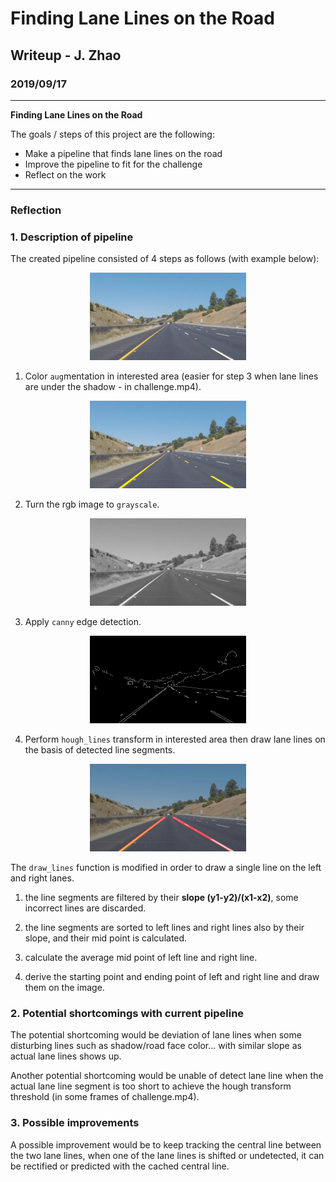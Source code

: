 # **Finding Lane Lines on the Road** 

## Writeup - J. Zhao

### 2019/09/17

---

**Finding Lane Lines on the Road**

The goals / steps of this project are the following:
* Make a pipeline that finds lane lines on the road
* Improve the pipeline to fit for the challenge
* Reflect on the work

---

### Reflection

### 1. Description of pipeline

The created pipeline consisted of 4 steps as follows (with example below):

<p align="center">
	<img src="./writeup_images/whiteCarLaneSwitch.jpg" alt="Sample" width="250" height="140">
	</p>
</p>

1. Color `aug`mentation in interested area (easier for step 3 when lane lines are under the shadow - in challenge.mp4).

<p align="center">
	<img src="./writeup_images/aug.jpg" alt="Sample" width="250" height="140">
	</p>
</p>

2. Turn the rgb image to `grayscale`.

<p align="center">
	<img src="./writeup_images/gray.jpg" alt="Sample" width="250" height="140">
	</p>
</p>

3. Apply `canny` edge detection.

<p align="center">
	<img src="./writeup_images/edges.jpg" alt="Sample" width="250" height="140">
	</p>
</p>

4. Perform `hough_lines` transform in interested area then draw lane lines on the basis of detected line segments.

<p align="center">
	<img src="./writeup_images/final.jpg" alt="Sample" width="250" height="140">
	</p>
</p>

The `draw_lines` function is modified in order to draw a single line on the left and right lanes.

1. the line segments are filtered by their **slope (y1-y2)/(x1-x2)**, some incorrect lines are discarded.

2. the line segments are sorted to left lines and right lines also by their slope, and their mid point is calculated.

3. calculate the average mid point of left line and right line.

4. derive the starting point and ending point of left and right line and draw them on the image.


### 2. Potential shortcomings with current pipeline

The potential shortcoming would be deviation of lane lines when some disturbing lines such as shadow/road face color... 
with similar slope as actual lane lines shows up.

Another potential shortcoming would be unable of detect lane line when the actual lane line segment is too short to
achieve the hough transform threshold (in some frames of challenge.mp4).


### 3. Possible improvements

A possible improvement would be to keep tracking the central line between the two lane lines, when one of the lane lines
is shifted or undetected, it can be rectified or predicted with the cached central line.
